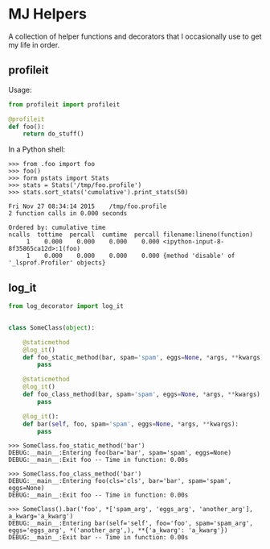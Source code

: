 # MJ Helpers

A collection of helper functions and decorators that I occasionally use to get
my life in order.

## profileit

Usage:

``` python
from profileit import profileit

@profileit
def foo():
    return do_stuff()
```

In a Python shell:

    >>> from .foo import foo
    >>> foo()
	>>> form pstats import Stats
	>>> stats = Stats('/tmp/foo.profile')
	>>> stats.sort_stats('cumulative').print_stats(50)

    Fri Nov 27 08:34:14 2015    /tmp/foo.profile
    2 function calls in 0.000 seconds

    Ordered by: cumulative time
    ncalls  tottime  percall  cumtime  percall filename:lineno(function)
         1    0.000    0.000    0.000    0.000 <ipython-input-8-8f35865ca12d>:1(foo)
         1    0.000    0.000    0.000    0.000 {method 'disable' of '_lsprof.Profiler' objects}

## log_it

``` python
from log_decorator import log_it


class SomeClass(object):

    @staticmethod
    @log_it()
    def foo_static_method(bar, spam='spam', eggs=None, *args, **kwargs):
        pass

    @staticmethod
    @log_it()
    def foo_class_method(bar, spam='spam', eggs=None, *args, **kwargs):
        pass

    @log_it():
    def bar(self, foo, spam='spam', eggs=None, *args, **kwargs):
        pass
```

    >>> SomeClass.foo_static_method('bar')
    DEBUG:__main__:Entering foo(bar='bar', spam='spam', eggs=None)
    DEBUG:__main__:Exit foo -- Time in function: 0.00s

    >>> SomeClass.foo_class_method('bar')
    DEBUG:__main__:Entering foo(cls='cls', bar='bar', spam='spam', eggs=None)
    DEBUG:__main__:Exit foo -- Time in function: 0.00s

    >>> SomeClass().bar('foo', *['spam_arg', 'eggs_arg', 'another_arg'], a_kwarg='a_kwarg')
    DEBUG:__main__:Entering bar(self='self', foo='foo', spam='spam_arg', eggs='eggs_arg', *('another_arg',), **{'a_kwarg': 'a_kwarg'})
    DEBUG:__main__:Exit bar -- Time in function: 0.00s
